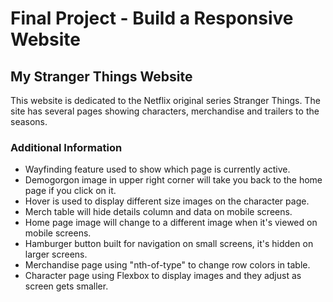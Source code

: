 # Final Project - Build a Responsive Website

## My Stranger Things Website
This website is dedicated to the Netflix original series Stranger Things.  The site has several pages showing characters,
merchandise and trailers to the seasons. 

### Additional Information
- Wayfinding feature used to show which page is currently active.
- Demogorgon image in upper right corner will take you back to the home page if you click on it.
- Hover is used to display different size images on the character page.
- Merch table will hide details column and data on mobile screens.
- Home page image will change to a different image when it's viewed on mobile screens.
- Hamburger button built for navigation on small screens, it's hidden on larger screens.
- Merchandise page using "nth-of-type" to change row colors in table.
- Character page using Flexbox to display images and they adjust as screen gets smaller.
